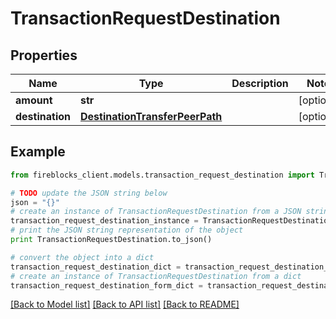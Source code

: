 # TransactionRequestDestination


## Properties

Name | Type | Description | Notes
------------ | ------------- | ------------- | -------------
**amount** | **str** |  | [optional] 
**destination** | [**DestinationTransferPeerPath**](DestinationTransferPeerPath.md) |  | [optional] 

## Example

```python
from fireblocks_client.models.transaction_request_destination import TransactionRequestDestination

# TODO update the JSON string below
json = "{}"
# create an instance of TransactionRequestDestination from a JSON string
transaction_request_destination_instance = TransactionRequestDestination.from_json(json)
# print the JSON string representation of the object
print TransactionRequestDestination.to_json()

# convert the object into a dict
transaction_request_destination_dict = transaction_request_destination_instance.to_dict()
# create an instance of TransactionRequestDestination from a dict
transaction_request_destination_form_dict = transaction_request_destination.from_dict(transaction_request_destination_dict)
```
[[Back to Model list]](../README.md#documentation-for-models) [[Back to API list]](../README.md#documentation-for-api-endpoints) [[Back to README]](../README.md)


